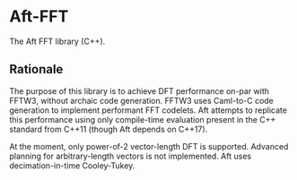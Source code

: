 # Aft-FFT
The Aft FFT library (C++).

## Rationale
The purpose of this library is to achieve DFT performance on-par with FFTW3, without archaic code generation. FFTW3
uses Caml-to-C code generation to implement performant FFT codelets. Aft attempts to replicate this performance using
only compile-time evaluation present in the C++ standard from C++11 (though Aft depends on C++17).

At the moment, only power-of-2 vector-length DFT is supported. Advanced planning for arbitrary-length vectors is not 
implemented. Aft uses decimation-in-time Cooley-Tukey.
